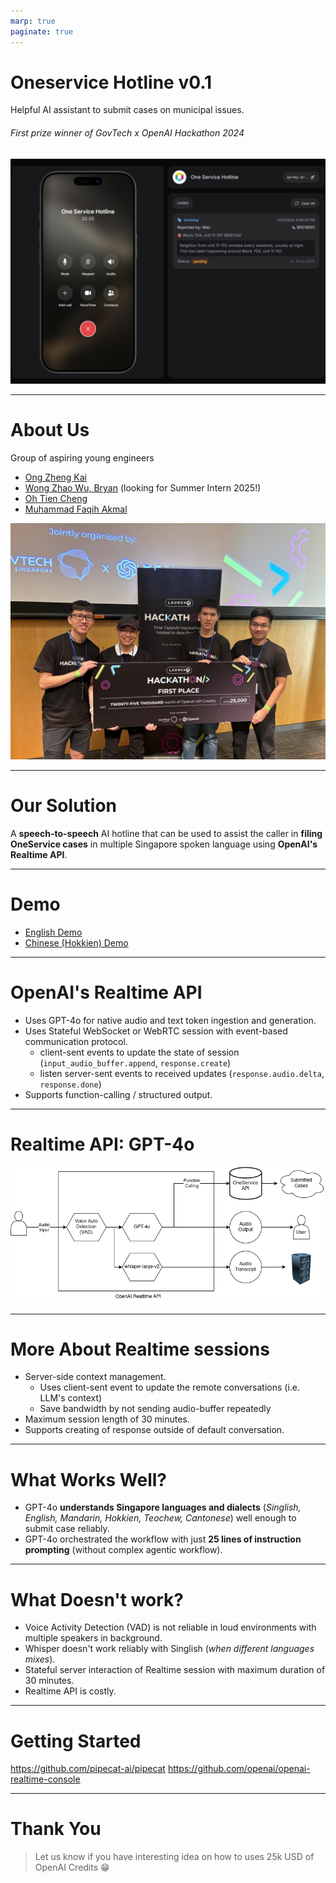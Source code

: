 ```yaml
---
marp: true
paginate: true
---
```


# **Oneservice Hotline v0.1**

Helpful AI assistant to submit cases on municipal issues.

###### First prize winner of GovTech x OpenAI Hackathon 2024
 

![bg right:45% 95%](./images/app.png)


---

# About Us
Group of aspiring young engineers

-  [Ong Zheng Kai](https://www.linkedin.com/in/ong-zheng-kai)
-  [Wong Zhao Wu, Bryan](https://www.linkedin.com/in/zw-wong/) (looking for Summer Intern 2025!)
-  [Oh Tien Cheng](https://www.linkedin.com/in/ohtiencheng)
-  [Muhammad Faqih Akmal](https://www.linkedin.com/in/faqih-akmal/)

![bg left](./images/team-pic.jpg)


<!-- ---

# Problem Statement

How might we enable **elderly users** in submitting **municipal cases or feedback** without requiring them to navigate the OneService App, which can be challenging due to **limited digital literacy**?


---

# Existing Platform

- The OneService App & Chatbot is a one-stop platform that lets citizens feedback on municipal issues.
- Perfect for majority of citizens.

https://www.smartnation.gov.sg/initiatives/oneservice-app/

![bg right 80%](https://www.oneservice.gov.sg/images/default-source/default-album/homepage-artwork.png?sfvrsn=fab74b4f_1)


---
# The Average Elderly

- Has a smartphone, but not technologically savvy.
- Has a lot of feedback to improve the community.
- Loves to call their friends

![bg right 80%](./images/average-elderly.png)
-->

---

# Our Solution

A **speech-to-speech** AI hotline that can be used to assist the caller in **filing OneService cases** in multiple Singapore spoken language using **OpenAI's Realtime API**.

---

# Demo

- [English Demo](https://youtu.be/ojxzHv3ontM)
- [Chinese (Hokkien) Demo](https://youtu.be/WAeEP51iHIY)

---

<!-- # Speech-to-Speech Pipeline
![w:900 h:460](./images/architecture-traditional.png)

- [ audio input ] ➔ [ ASR/SST ] ➔ [ GPT4 ] ➔ [ TTS ] ➔ [ audio output ]
---
# Speech-to-Speech Pipeline: Common Challenge

- Higher Latency
- Spoken Language dilemma for ASR
- Monotonic output audio

--- -->

# OpenAI's Realtime API
- Uses GPT-4o for native audio and text token ingestion and generation.
- Uses Stateful WebSocket or WebRTC session with event-based communication protocol.
    - client-sent events to update the state of session (`input_audio_buffer.append`, `response.create`)
    - listen server-sent events to received updates (`response.audio.delta`, `response.done`)
- Supports function-calling / structured output.


---

# Realtime API: GPT-4o
![w:1100 h:460](./images/architecture.drawio.png)


---

# More About Realtime sessions

- Server-side context management.
    - Uses client-sent event to update the remote conversations (i.e. LLM's context)
    - Save bandwidth by not sending audio-buffer repeatedly
- Maximum session length of 30 minutes.
- Supports creating of response outside of default conversation.

---

# What Works Well?

- GPT-4o **understands Singapore languages and dialects** (*Singlish, English, Mandarin, Hokkien, Teochew, Cantonese*) well enough to submit case reliably.
- GPT-4o orchestrated the workflow with just **25 lines of instruction prompting** (without complex agentic workflow).


---

# What Doesn't work?
- Voice Activity Detection (VAD) is not reliable in loud environments with multiple speakers in background.
- Whisper doesn't work reliably with Singlish (*when different languages mixes*).
- Stateful server interaction of Realtime session with maximum duration of 30 minutes.
- Realtime API is costly.

---

# Getting Started

https://github.com/pipecat-ai/pipecat
https://github.com/openai/openai-realtime-console

---

# Thank You

> Let us know if you have interesting idea on how to uses 25k USD of OpenAI Credits 😁
